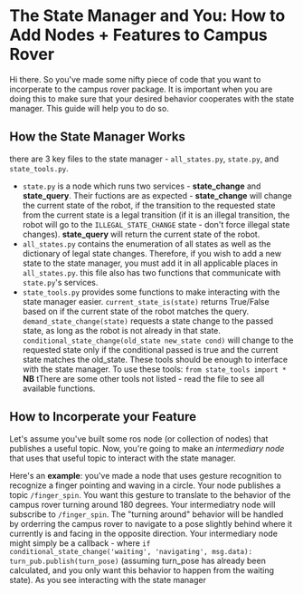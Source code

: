 
# The State Manager and You: How to Add Nodes + Features to Campus Rover

Hi there. So you've made some nifty piece of code that you want to incorperate to the campus rover package. It is important when you are doing this to make sure that your desired behavior cooperates with the state manager. This guide will help you to do so. 

## How the State Manager Works
there are 3 key files to the state manager - `all_states.py`, `state.py`, and `state_tools.py`. 

* `state.py` is a node which runs two services - **state_change** and **state_query**. Their fuctions are as expected - **state_change** will change the current state of the robot, if the transition to the requested state from the current state is a legal transition (if it is an illegal transition, the robot will go to the `ILLEGAL_STATE_CHANGE` state - don't force illegal state changes). **state_query** will return the current state of the robot. 
* `all_states.py` contains the enumeration of all states as well as the dictionary of legal state changes. Therefore, if you wish to add a new state to the state manager, you must add it in all applicable places in `all_states.py`. this file also has two functions that communicate with `state.py`'s services. 
* `state_tools.py` provides some functions to make interacting with the state manager easier. `current_state_is(state)` returns True/False based on if the current state of the robot matches the query. `demand_state_change(state)` requests a state change to the passed state, as long as the robot is not already in that state. `conditional_state_change(old_state new_state cond)` will change to the requested state only if the conditional passed is true and the current state matches the old_state. These tools should be enough to interface with the state manager. To use these tools: `from state_tools import *` **NB** tThere are some other tools not listed - read the file to see all available functions.  

## How to Incorperate your Feature

Let's assume you've built some ros node (or collection of nodes) that publishes a useful topic. Now, you're going to make an *intermediary node* that uses that useful topic to interact with the state manager. 

Here's an __example__: you've made a node that uses gesture recognition to recognize a finger pointing and waving in a circle. Your node publishes a topic `/finger_spin`. You want this gesture to translate to the behavior of the campus rover turning around 180 degrees. Your intermediatry node will subscribe to `/finger_spin`. The "turning around" behavior will be handled by orderring the campus rover to navigate to a pose slightly behind where it currently is and facing in the opposite direction. Your intermediary node might simply be a callback - where `if conditional_state_change('waiting', 'navigating', msg.data): turn_pub.publish(turn_pose)` (assuming turn_pose has already been calculated, and you only want this behavior to happen from the waiting state). As you see interacting with the state manager 